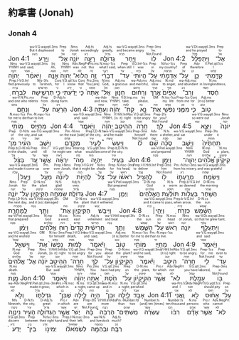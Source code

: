 ## 約拿書 (Jonah)



### Jonah 4

<rt dir="rtl">Jon 4:1</rt> <RUBY><ruby><ruby>וַיֵּ֥רַע<rt>רָעַע</rt></ruby><rt>But it displeased</rt></ruby><rt>wə-V.G.wayqtl.3ms</rt></RUBY> <RUBY><ruby><ruby>אֶל־<rt>אֵל</rt></ruby><rt>to</rt></ruby><rt>Prep</rt></RUBY> <RUBY><ruby><ruby>יוֹנָ֖ה<rt>יוֹנָה</rt></ruby><rt>Jonah</rt></ruby><rt>Nms</rt></RUBY> <RUBY><ruby><ruby>רָעָ֣ה<rt>רַע</rt></ruby><rt>exceedingly</rt></ruby><rt>Adj.fs</rt></RUBY> <RUBY><ruby><ruby>גְדוֹלָ֑ה<rt>גָּדוֹל</rt></ruby><rt>greatly,</rt></ruby><rt>Adj.fs</rt></RUBY> <RUBY><ruby><ruby>וַיִּ֖חַר<rt>חָרָה</rt></ruby><rt>and became angry</rt></ruby><rt>wə-V.G.wayqtl.3ms</rt></RUBY> <RUBY><ruby><ruby>לֽוֹ׃<rt>Not.Found</rt></ruby><rt>he.</rt></ruby><rt>Prep-3ms</rt></RUBY> <rt dir="rtl">Jon 4:2</rt> <RUBY><ruby><ruby>וַיִּתְפַּלֵּ֨ל<rt>פָּלַל</rt></ruby><rt>and he prayed</rt></ruby><rt>wə-V.Dt.wayqtl.3ms</rt></RUBY> <RUBY><ruby><ruby>אֶל־<rt>אֵל</rt></ruby><rt>to</rt></ruby><rt>Prep</rt></RUBY> <RUBY><ruby><ruby>יְהוָ֜ה<rt>יְהוָה</rt></ruby><rt>YHWH</rt></ruby><rt>Nms</rt></RUBY> <RUBY><ruby><ruby>וַיֹּאמַ֗ר<rt>אָמַר</rt></ruby><rt>and said,</rt></ruby><rt>wə-V.G.wayqtl.3ms</rt></RUBY> <RUBY><ruby><ruby>אָנָּ֤ה<rt>אָנָּא</rt></ruby><rt>Ah,</rt></ruby><rt>Inj</rt></RUBY> <RUBY><ruby><ruby>יְהוָה֙<rt>יְהוָה</rt></ruby><rt>YHWH</rt></ruby><rt>Nms</rt></RUBY> <RUBY><ruby><ruby>הֲלוֹא־<rt>לֹא</rt></ruby><rt>was not</rt></ruby><rt>Adv.NegPrt</rt></RUBY> <RUBY><ruby><ruby>זֶ֣ה<rt>זֶה</rt></ruby><rt>this</rt></ruby><rt>Pro.ms</rt></RUBY> <RUBY><ruby><ruby>דְבָרִ֗י<rt>דָּבָר</rt></ruby><rt>what I said,</rt></ruby><rt>N.msc-1cs</rt></RUBY> <RUBY><ruby><ruby>עַד־<rt>עַד</rt></ruby><rt>when still</rt></ruby><rt>Prep</rt></RUBY> <RUBY><ruby><ruby>הֱיוֹתִי֙<rt>הָיָה</rt></ruby><rt>I was</rt></ruby><rt>V.G.Inf-1cs</rt></RUBY> <RUBY><ruby><ruby>עַל־<rt>עַל</rt></ruby><rt>in</rt></ruby><rt>Prep</rt></RUBY> <RUBY><ruby><ruby>אַדְמָתִ֔י<rt>אֲדָמָה</rt></ruby><rt>my country?</rt></ruby><rt>N.fsc-1cs</rt></RUBY> <RUBY><ruby><ruby>עַל־<rt>עַל</rt></ruby><rt>of</rt></ruby><rt>Prep</rt></RUBY> <RUBY><ruby><ruby>כֵּ֥ן<rt>כֵּן</rt></ruby><rt>therefore</rt></ruby><rt>Adv</rt></RUBY> <RUBY><ruby><ruby>קִדַּ֖מְתִּי<rt>קָדַם</rt></ruby><rt>I</rt></ruby><rt>V.Piel.qtl.1cs</rt></RUBY> <RUBY><ruby><ruby>לִבְרֹ֣חַ<rt>בָּרחַ</rt></ruby><rt>fled previously</rt></ruby><rt>Prep.l-V.G.Inf</rt></RUBY> <RUBY><ruby><ruby>תַּרְשִׁ֑ישָׁה<rt>תַּרשִׁישׁ</rt></ruby><rt>to Tarshish,</rt></ruby><rt>Nfs-3fs</rt></RUBY> <RUBY><ruby><ruby>כִּ֣י<rt>כִּי</rt></ruby><rt>for</rt></ruby><rt>Conj</rt></RUBY> <RUBY><ruby><ruby>יָדַ֗עְתִּי<rt>יָדַע</rt></ruby><rt>I know</rt></ruby><rt>V.G.qtl.1cs</rt></RUBY> <RUBY><ruby><ruby>כִּ֤י<rt>כִּי</rt></ruby><rt>that</rt></ruby><rt>Conj</rt></RUBY> <RUBY><ruby><ruby>אַתָּה֙<rt>אַתָּה</rt></ruby><rt>You [are]</rt></ruby><rt>Pro.2ms</rt></RUBY> <RUBY><ruby><ruby>אֵֽל־<rt>אֵל</rt></ruby><rt>God,</rt></ruby><rt>N.ms</rt></RUBY> <RUBY><ruby><ruby>חַנּ֣וּן<rt>חַנּוּן</rt></ruby><rt>a gracious</rt></ruby><rt>Adj.ms</rt></RUBY> <RUBY><ruby><ruby>וְרַח֔וּם<rt>רַחוּם</rt></ruby><rt>and merciful,</rt></ruby><rt>wə-Adj.ms</rt></RUBY> <RUBY><ruby><ruby>אֶ֤רֶךְ<rt>אָרֵךְ</rt></ruby><rt>slow</rt></ruby><rt>Adj.msc</rt></RUBY> <RUBY><ruby><ruby>אַפַּ֙יִם֙<rt>אַף</rt></ruby><rt>to anger,</rt></ruby><rt>N.md</rt></RUBY> <RUBY><ruby><ruby>וְרַב־<rt>רַב</rt></ruby><rt>and abundant</rt></ruby><rt>wə-Adj.msc</rt></RUBY> <RUBY><ruby><ruby>חֶ֔סֶד<rt>חֵסֵד</rt></ruby><rt>in lovingkindness,</rt></ruby><rt>N.ms</rt></RUBY> <RUBY><ruby><ruby>וְנִחָ֖ם<rt>נָחַם</rt></ruby><rt>and one who relents</rt></ruby><rt>wə-V.N.Ptc.ms</rt></RUBY> <RUBY><ruby><ruby>עַל־<rt>עַל</rt></ruby><rt>from</rt></ruby><rt>Prep</rt></RUBY> <RUBY><ruby><ruby>הָרָעָֽה׃<rt>רַע</rt></ruby><rt>doing harm.</rt></ruby><rt>D-Adj.fs</rt></RUBY> <rt dir="rtl">Jon 4:3</rt> <RUBY><ruby><ruby>וְעַתָּ֣ה<rt>עַתָּה</rt></ruby><rt>and now,</rt></ruby><rt>wə-Adv</rt></RUBY> <RUBY><ruby><ruby>יְהוָ֔ה<rt>יְהוָה</rt></ruby><rt>YHWH,</rt></ruby><rt>Nms</rt></RUBY> <RUBY><ruby><ruby>קַח־<rt>לָקחַ</rt></ruby><rt>take,</rt></ruby><rt>V.G.Imp.ms</rt></RUBY> <RUBY><ruby><ruby>נָ֥א<rt>נָא</rt></ruby><rt>please,</rt></ruby><rt>Inj</rt></RUBY> <RUBY><ruby><ruby>אֶת־<rt>אֵת</rt></ruby><rt>.</rt></ruby><rt>OM</rt></RUBY> <RUBY><ruby><ruby>נַפְשִׁ֖י<rt>נֶפֶשׁ</rt></ruby><rt>my life</rt></ruby><rt>N.fsc-1cs</rt></RUBY> <RUBY><ruby><ruby>מִמֶּ֑נִּי<rt>מִן</rt></ruby><rt>from me</rt></ruby><rt>Prep-1cs</rt></RUBY> <RUBY><ruby><ruby>כִּ֛י<rt>כִּי</rt></ruby><rt>for</rt></ruby><rt>Conj</rt></RUBY> <RUBY><ruby><ruby>ט֥וֹב<rt>טוֹב</rt></ruby><rt>[it is] better</rt></ruby><rt>Adj.ms</rt></RUBY> <RUBY><ruby><ruby>מוֹתִ֖י<rt>מָוֶת</rt></ruby><rt>for me to die</rt></ruby><rt>N.msc-1cs</rt></RUBY> <RUBY><ruby><ruby>מֵחַיָּֽי׃ס<rt>חַי</rt></ruby><rt>than to live.</rt></ruby><rt>Pm.-N.mpc-1cs</rt></RUBY> <rt dir="rtl">Jon 4:4</rt> <RUBY><ruby><ruby>וַיֹּ֣אמֶר<rt>אָמַר</rt></ruby><rt>and said</rt></ruby><rt>wə-V.G.wayqtl.3ms</rt></RUBY> <RUBY><ruby><ruby>יְהוָ֔ה<rt>יְהוָה</rt></ruby><rt>YHWH,</rt></ruby><rt>Nms</rt></RUBY> <RUBY><ruby><ruby>הַהֵיטֵ֖ב<rt>יָטַב</rt></ruby><rt>[is it] right</rt></ruby><rt>V.Hifil.InfAbs</rt></RUBY> <RUBY><ruby><ruby>חָ֥רָה<rt>חָרָה</rt></ruby><rt>to be angry</rt></ruby><rt>V.G.qtl.3ms</rt></RUBY> <RUBY><ruby><ruby>לָֽךְ׃<rt>Not.Found</rt></ruby><rt>for you?</rt></ruby><rt>Prep-2fs</rt></RUBY> <rt dir="rtl">Jon 4:5</rt> <RUBY><ruby><ruby>וַיֵּצֵ֤א<rt>יָצָא</rt></ruby><rt>so went out</rt></ruby><rt>wə-V.G.wayqtl.3ms</rt></RUBY> <RUBY><ruby><ruby>יוֹנָה֙<rt>יוֹנָה</rt></ruby><rt>Jonah</rt></ruby><rt>Nms</rt></RUBY> <RUBY><ruby><ruby>מִן־<rt>מִן</rt></ruby><rt>of</rt></ruby><rt>Prep</rt></RUBY> <RUBY><ruby><ruby>הָעִ֔יר<rt>עִיר</rt></ruby><rt>the city,</rt></ruby><rt>D-N.fs</rt></RUBY> <RUBY><ruby><ruby>וַיֵּ֖שֶׁב<rt>יָשַׁב</rt></ruby><rt>and sat</rt></ruby><rt>wə-V.G.wayqtl.3ms</rt></RUBY> <RUBY><ruby><ruby>מִקֶּ֣דֶם<rt>קֶדֶם</rt></ruby><rt>on the east [side]</rt></ruby><rt>Pm.-N.ms</rt></RUBY> <RUBY><ruby><ruby>לָעִ֑יר<rt>עִיר</rt></ruby><rt>of the city,</rt></ruby><rt>Prep.l,D-N.fs</rt></RUBY> <RUBY><ruby><ruby>וַיַּעַשׂ֩<rt>עָשָׂה</rt></ruby><rt>and he made</rt></ruby><rt>wə-V.G.wayqtl.3ms</rt></RUBY> <RUBY><ruby><ruby>ל֨וֹ<rt>Not.Found</rt></ruby><rt>himself</rt></ruby><rt>Prep-3ms</rt></RUBY> <RUBY><ruby><ruby>שָׁ֜ם<rt>שָׁם</rt></ruby><rt>there</rt></ruby><rt>Adv</rt></RUBY> <RUBY><ruby><ruby>סֻכָּ֗ה<rt>סֻכָּה</rt></ruby><rt>a shelter,</rt></ruby><rt>N.fs</rt></RUBY> <RUBY><ruby><ruby>וַיֵּ֤שֶׁב<rt>יָשַׁב</rt></ruby><rt>and sat</rt></ruby><rt>wə-V.G.wayqtl.3ms</rt></RUBY> <RUBY><ruby><ruby>תַּחְתֶּ֙יהָ֙<rt>תַּחַת</rt></ruby><rt>under it</rt></ruby><rt>Prep-3fs</rt></RUBY> <RUBY><ruby><ruby>בַּצֵּ֔ל<rt>צֵל</rt></ruby><rt>in the shade,</rt></ruby><rt>Prep.b,D-N.ms</rt></RUBY> <RUBY><ruby><ruby>עַ֚ד<rt>עַד</rt></ruby><rt>until</rt></ruby><rt>Prep</rt></RUBY> <RUBY><ruby><ruby>אֲשֶׁ֣ר<rt>אֲשֶׁר</rt></ruby><rt>till</rt></ruby><rt>Pro.r</rt></RUBY> <RUBY><ruby><ruby>יִרְאֶ֔ה<rt>רָאָה</rt></ruby><rt>he might see</rt></ruby><rt>V.G.yqtl.3ms</rt></RUBY> <RUBY><ruby><ruby>מַה־<rt>מָה</rt></ruby><rt>what</rt></ruby><rt>Interrog</rt></RUBY> <RUBY><ruby><ruby>יִּהְיֶ֖ה<rt>הָיָה</rt></ruby><rt>would become</rt></ruby><rt>V.G.yqtl.3ms</rt></RUBY> <RUBY><ruby><ruby>בָּעִֽיר׃<rt>עִיר</rt></ruby><rt>of the city.</rt></ruby><rt>Prep.b,D-N.fs</rt></RUBY> <rt dir="rtl">Jon 4:6</rt> <RUBY><ruby><ruby>וַיְמַ֣ן<rt>מָנָה</rt></ruby><rt>and prepared</rt></ruby><rt>wə-V.Piel.wayqtl.3ms</rt></RUBY> <RUBY><ruby><ruby>יְהוָֽה־<rt>יְהוָה</rt></ruby><rt>YHWH</rt></ruby><rt>Nms</rt></RUBY> <RUBY><ruby><ruby>אֱ֠לֹהִים<rt>אֱלֹהִים</rt></ruby><rt>God</rt></ruby><rt>N.mp</rt></RUBY> <RUBY><ruby><ruby>קִיקָי֞וֹן<rt>קִיקָיוֹן</rt></ruby><rt>a plant,</rt></ruby><rt>N.ms</rt></RUBY> <RUBY><ruby><ruby>וַיַּ֣עַל׀<rt>עָלָה</rt></ruby><rt>and made it come up</rt></ruby><rt>wə-V.G.wayqtl.3ms</rt></RUBY> <RUBY><ruby><ruby>מֵעַ֣ל<rt>עַל</rt></ruby><rt>over</rt></ruby><rt>Pm.</rt></RUBY> <RUBY><ruby><ruby>לְיוֹנָ֗ה<rt>יוֹנָה</rt></ruby><rt>over Jonah,</rt></ruby><rt>Prep.l-Nms</rt></RUBY> <RUBY><ruby><ruby>לִֽהְי֥וֹת<rt>הָיָה</rt></ruby><rt>that it might be</rt></ruby><rt>Prep.l-V.G.Inf</rt></RUBY> <RUBY><ruby><ruby>צֵל֙<rt>צֵל</rt></ruby><rt>shade</rt></ruby><rt>N.ms</rt></RUBY> <RUBY><ruby><ruby>עַל־<rt>עַל</rt></ruby><rt>for</rt></ruby><rt>Prep</rt></RUBY> <RUBY><ruby><ruby>רֹאשׁ֔וֹ<rt>רֹאשׁ</rt></ruby><rt>his head,</rt></ruby><rt>N.msc-3ms</rt></RUBY> <RUBY><ruby><ruby>לְהַצִּ֥יל<rt>נָצַל</rt></ruby><rt>to deliver</rt></ruby><rt>Prep.l-V.Hifil.Inf</rt></RUBY> <RUBY><ruby><ruby>ל֖וֹ<rt>Not.Found</rt></ruby><rt>him</rt></ruby><rt>Prep-3ms</rt></RUBY> <RUBY><ruby><ruby>מֵרָֽעָת֑וֹ<rt>רַע</rt></ruby><rt>from his misery.</rt></ruby><rt>Pm.-N.fsc-3ms</rt></RUBY> <RUBY><ruby><ruby>וַיִּשְׂמַ֥ח<rt>שָׂמחַ</rt></ruby><rt>and was grateful</rt></ruby><rt>wə-V.G.wayqtl.3ms</rt></RUBY> <RUBY><ruby><ruby>יוֹנָ֛ה<rt>יוֹנָה</rt></ruby><rt>Jonah</rt></ruby><rt>Nms</rt></RUBY> <RUBY><ruby><ruby>עַל־<rt>עַל</rt></ruby><rt>for</rt></ruby><rt>Prep</rt></RUBY> <RUBY><ruby><ruby>הַקִּֽיקָי֖וֹן<rt>קִיקָיוֹן</rt></ruby><rt>the plant</rt></ruby><rt>D-N.ms</rt></RUBY> <RUBY><ruby><ruby>שִׂמְחָ֥ה<rt>שִׂמחָה</rt></ruby><rt>glad</rt></ruby><rt>N.fs</rt></RUBY> <RUBY><ruby><ruby>גְדוֹלָֽה׃<rt>גָּדוֹל</rt></ruby><rt>very.</rt></ruby><rt>Adj.fs</rt></RUBY> <rt dir="rtl">Jon 4:7</rt> <RUBY><ruby><ruby>וַיְמַ֤ן<rt>מָנָה</rt></ruby><rt>But prepared</rt></ruby><rt>wə-V.Piel.wayqtl.3ms</rt></RUBY> <RUBY><ruby><ruby>הָֽאֱלֹהִים֙<rt>אֱלֹהִים</rt></ruby><rt>God</rt></ruby><rt>D-N.mp</rt></RUBY> <RUBY><ruby><ruby>תּוֹלַ֔עַת<rt>תּוֹלָע</rt></ruby><rt>a worm</rt></ruby><rt>N.fs</rt></RUBY> <RUBY><ruby><ruby>בַּעֲל֥וֹת<rt>עָלָה</rt></ruby><rt>as dawned</rt></ruby><rt>Prep.b-V.G.Inf</rt></RUBY> <RUBY><ruby><ruby>הַשַּׁ֖חַר<rt>שַׁחַר</rt></ruby><rt>the morning</rt></ruby><rt>D-N.ms</rt></RUBY> <RUBY><ruby><ruby>לַֽמָּחֳרָ֑ת<rt>מָחֳרָת</rt></ruby><rt>the next day,</rt></ruby><rt>Prep.l,D-N.fs</rt></RUBY> <RUBY><ruby><ruby>וַתַּ֥ךְ<rt>נָכָה</rt></ruby><rt>and it [so] damaged</rt></ruby><rt>wə-V.Hifil.wayqtl.3fs</rt></RUBY> <RUBY><ruby><ruby>אֶת־<rt>אֵת</rt></ruby><rt>.</rt></ruby><rt>OM</rt></RUBY> <RUBY><ruby><ruby>הַקִּֽיקָי֖וֹן<rt>קִיקָיוֹן</rt></ruby><rt>the plant</rt></ruby><rt>D-N.ms</rt></RUBY> <RUBY><ruby><ruby>וַיִּיבָֽשׁ׃<rt>יָבֵשׁ</rt></ruby><rt>that it withered.</rt></ruby><rt>wə-V.G.wayqtl.3ms</rt></RUBY> <rt dir="rtl">Jon 4:8</rt> <RUBY><ruby><ruby>וַיְהִ֣י׀<rt>הָיָה</rt></ruby><rt>and it came to pass,</rt></ruby><rt>wə-V.G.wayqtl.3ms</rt></RUBY> <RUBY><ruby><ruby>כִּזְרֹ֣חַ<rt>זָרחַ</rt></ruby><rt>when arose,</rt></ruby><rt>Prep.k-V.G.Inf</rt></RUBY> <RUBY><ruby><ruby>הַשֶּׁ֗מֶשׁ<rt>שֶׁמֶשׁ</rt></ruby><rt>the sun</rt></ruby><rt>D-N.cs</rt></RUBY> <RUBY><ruby><ruby>וַיְמַ֨ן<rt>מָנָה</rt></ruby><rt>that prepared</rt></ruby><rt>wə-V.Piel.wayqtl.3ms</rt></RUBY> <RUBY><ruby><ruby>אֱלֹהִ֜ים<rt>אֱלֹהִים</rt></ruby><rt>God</rt></ruby><rt>N.mp</rt></RUBY> <RUBY><ruby><ruby>ר֤וּחַ<rt>רוּחַ</rt></ruby><rt>a wind;</rt></ruby><rt>N.csc</rt></RUBY> <RUBY><ruby><ruby>קָדִים֙<rt>קָדִים</rt></ruby><rt>east</rt></ruby><rt>N.ms</rt></RUBY> <RUBY><ruby><ruby>חֲרִישִׁ֔ית<rt>חֲרִישִׁי</rt></ruby><rt>vehement</rt></ruby><rt>Adj.fs</rt></RUBY> <RUBY><ruby><ruby>וַתַּ֥ךְ<rt>נָכָה</rt></ruby><rt>and beat</rt></ruby><rt>wə-V.Hifil.wayqtl.3fs</rt></RUBY> <RUBY><ruby><ruby>הַשֶּׁ֛מֶשׁ<rt>שֶׁמֶשׁ</rt></ruby><rt>the sun</rt></ruby><rt>D-N.cs</rt></RUBY> <RUBY><ruby><ruby>עַל־<rt>עַל</rt></ruby><rt>on</rt></ruby><rt>Prep</rt></RUBY> <RUBY><ruby><ruby>רֹ֥אשׁ<rt>רֹאשׁ</rt></ruby><rt>head</rt></ruby><rt>N.msc</rt></RUBY> <RUBY><ruby><ruby>יוֹנָ֖ה<rt>יוֹנָה</rt></ruby><rt>of Jonah,</rt></ruby><rt>Nms</rt></RUBY> <RUBY><ruby><ruby>וַיִּתְעַלָּ֑ף<rt>עָלַף</rt></ruby><rt>so that he grew faint,</rt></ruby><rt>wə-V.Dt.wayqtl.3ms</rt></RUBY> <RUBY><ruby><ruby>וַיִּשְׁאַ֤ל<rt>שָׁאַל</rt></ruby><rt>and he wished</rt></ruby><rt>wə-V.G.wayqtl.3ms</rt></RUBY> <RUBY><ruby><ruby>אֶת־<rt>אֵת</rt></ruby><rt>.</rt></ruby><rt>OM</rt></RUBY> <RUBY><ruby><ruby>נַפְשׁוֹ֙<rt>נֶפֶשׁ</rt></ruby><rt>for himself</rt></ruby><rt>N.fsc-3ms</rt></RUBY> <RUBY><ruby><ruby>לָמ֔וּת<rt>מוּת</rt></ruby><rt>death,</rt></ruby><rt>Prep.l-V.G.Inf</rt></RUBY> <RUBY><ruby><ruby>וַיֹּ֕אמֶר<rt>אָמַר</rt></ruby><rt>and said,</rt></ruby><rt>wə-V.G.wayqtl.3ms</rt></RUBY> <RUBY><ruby><ruby>ט֥וֹב<rt>טוֹב</rt></ruby><rt>[it is] better</rt></ruby><rt>Adj.ms</rt></RUBY> <RUBY><ruby><ruby>מוֹתִ֖י<rt>מָוֶת</rt></ruby><rt>for me to die</rt></ruby><rt>N.msc-1cs</rt></RUBY> <RUBY><ruby><ruby>מֵחַיָּֽי׃<rt>חַי</rt></ruby><rt>than to live.</rt></ruby><rt>Pm.-N.mpc-1cs</rt></RUBY> <rt dir="rtl">Jon 4:9</rt> <RUBY><ruby><ruby>וַיֹּ֤אמֶר<rt>אָמַר</rt></ruby><rt>and said</rt></ruby><rt>wə-V.G.wayqtl.3ms</rt></RUBY> <RUBY><ruby><ruby>אֱלֹהִים֙<rt>אֱלֹהִים</rt></ruby><rt>God</rt></ruby><rt>N.mp</rt></RUBY> <RUBY><ruby><ruby>אֶל־<rt>אֵל</rt></ruby><rt>to</rt></ruby><rt>Prep</rt></RUBY> <RUBY><ruby><ruby>יוֹנָ֔ה<rt>יוֹנָה</rt></ruby><rt>Jonah,</rt></ruby><rt>Nms</rt></RUBY> <RUBY><ruby><ruby>הַהֵיטֵ֥ב<rt>יָטַב</rt></ruby><rt>[is it] right</rt></ruby><rt>V.Hifil.InfAbs</rt></RUBY> <RUBY><ruby><ruby>חָרָֽה־<rt>חָרָה</rt></ruby><rt>to be angry</rt></ruby><rt>V.G.qtl.3ms</rt></RUBY> <RUBY><ruby><ruby>לְךָ֖<rt>Not.Found</rt></ruby><rt>for you</rt></ruby><rt>Prep-2ms</rt></RUBY> <RUBY><ruby><ruby>עַל־<rt>עַל</rt></ruby><rt>about</rt></ruby><rt>Prep</rt></RUBY> <RUBY><ruby><ruby>הַקִּֽיקָי֑וֹן<rt>קִיקָיוֹן</rt></ruby><rt>the plant?</rt></ruby><rt>D-N.ms</rt></RUBY> <RUBY><ruby><ruby>וַיֹּ֕אמֶר<rt>אָמַר</rt></ruby><rt>and he said,</rt></ruby><rt>wə-V.G.wayqtl.3ms</rt></RUBY> <RUBY><ruby><ruby>הֵיטֵ֥ב<rt>יָטַב</rt></ruby><rt>[it is] right</rt></ruby><rt>V.Hifil.InfAbs</rt></RUBY> <RUBY><ruby><ruby>חָֽרָה־<rt>חָרָה</rt></ruby><rt>to be angry,</rt></ruby><rt>V.G.qtl.3ms</rt></RUBY> <RUBY><ruby><ruby>לִ֖י<rt>Not.Found</rt></ruby><rt>for me</rt></ruby><rt>Prep-1cs</rt></RUBY> <RUBY><ruby><ruby>עַד־<rt>עַד</rt></ruby><rt>even to</rt></ruby><rt>Prep</rt></RUBY> <RUBY><ruby><ruby>מָֽוֶת׃<rt>מָוֶת</rt></ruby><rt>death.</rt></ruby><rt>N.ms</rt></RUBY> <rt dir="rtl">Jon 4:10</rt> <RUBY><ruby><ruby>וַיֹּ֣אמֶר<rt>אָמַר</rt></ruby><rt>But said</rt></ruby><rt>wə-V.G.wayqtl.3ms</rt></RUBY> <RUBY><ruby><ruby>יְהוָ֔ה<rt>יְהוָה</rt></ruby><rt>YHWH,</rt></ruby><rt>Nms</rt></RUBY> <RUBY><ruby><ruby>אַתָּ֥ה<rt>אַתָּה</rt></ruby><rt>You</rt></ruby><rt>Pro.2ms</rt></RUBY> <RUBY><ruby><ruby>חַ֙סְתָּ֙<rt>חוּס</rt></ruby><rt>have had pity</rt></ruby><rt>V.G.qtl.2ms</rt></RUBY> <RUBY><ruby><ruby>עַל־<rt>עַל</rt></ruby><rt>on</rt></ruby><rt>Prep</rt></RUBY> <RUBY><ruby><ruby>הַקִּ֣יקָי֔וֹן<rt>קִיקָיוֹן</rt></ruby><rt>the plant,</rt></ruby><rt>D-N.ms</rt></RUBY> <RUBY><ruby><ruby>אֲשֶׁ֛ר<rt>אֲשֶׁר</rt></ruby><rt>for which</rt></ruby><rt>Pro.r</rt></RUBY> <RUBY><ruby><ruby>לֹא־<rt>לֹא</rt></ruby><rt>not</rt></ruby><rt>Adv.NegPrt</rt></RUBY> <RUBY><ruby><ruby>עָמַ֥לְתָּ<rt>עָמַל</rt></ruby><rt>you have labored,</rt></ruby><rt>V.G.qtl.2ms</rt></RUBY> <RUBY><ruby><ruby>בּ֖וֹ<rt>Not.Found</rt></ruby><rt>in</rt></ruby><rt>Prep-3ms</rt></RUBY> <RUBY><ruby><ruby>וְלֹ֣א<rt>לֹא</rt></ruby><rt>nor</rt></ruby><rt>wə-Adv.NegPrt</rt></RUBY> <RUBY><ruby><ruby>גִדַּלְתּ֑וֹ<rt>גָּדַל</rt></ruby><rt>made it grow;</rt></ruby><rt>V.Piel.qtl.2ms-3ms</rt></RUBY> <RUBY><ruby><ruby>שֶׁבִּן־<rt>בֵּן</rt></ruby><rt>which in</rt></ruby><rt>Pro.r-N.msc</rt></RUBY> <RUBY><ruby><ruby>לַ֥יְלָה<rt>לַיִל</rt></ruby><rt>a night,</rt></ruby><rt>N.ms</rt></RUBY> <RUBY><ruby><ruby>הָיָ֖ה<rt>הָיָה</rt></ruby><rt>came up</rt></ruby><rt>V.G.qtl.3ms</rt></RUBY> <RUBY><ruby><ruby>וּבִן־<rt>בֵּן</rt></ruby><rt>and in</rt></ruby><rt>wə-N.msc</rt></RUBY> <RUBY><ruby><ruby>לַ֥יְלָה<rt>לַיִל</rt></ruby><rt>a night;</rt></ruby><rt>N.ms</rt></RUBY> <RUBY><ruby><ruby>אָבָֽד׃<rt>אָבַד</rt></ruby><rt>perished.</rt></ruby><rt>V.G.qtl.3ms</rt></RUBY> <rt dir="rtl">Jon 4:11</rt> <RUBY><ruby><ruby>וַֽאֲנִי֙<rt>אֲנִי</rt></ruby><rt>and I</rt></ruby><rt>wə-Pro.1cs</rt></RUBY> <RUBY><ruby><ruby>לֹ֣א<rt>לֹא</rt></ruby><rt>not</rt></ruby><rt>Adv.NegPrt</rt></RUBY> <RUBY><ruby><ruby>אָח֔וּס<rt>חוּס</rt></ruby><rt>should pity</rt></ruby><rt>V.G.yqtl.1cs</rt></RUBY> <RUBY><ruby><ruby>עַל־<rt>עַל</rt></ruby><rt>on</rt></ruby><rt>Prep</rt></RUBY> <RUBY><ruby><ruby>נִינְוֵ֖ה<rt>נִינְוֵה</rt></ruby><rt>Nineveh,</rt></ruby><rt>Nfs</rt></RUBY> <RUBY><ruby><ruby>הָעִ֣יר<rt>עִיר</rt></ruby><rt>the city,</rt></ruby><rt>D-N.fs</rt></RUBY> <RUBY><ruby><ruby>הַגְּדוֹלָ֑ה<rt>גָּדוֹל</rt></ruby><rt>great</rt></ruby><rt>D-Adj.fs</rt></RUBY> <RUBY><ruby><ruby>אֲשֶׁ֣ר<rt>אֲשֶׁר</rt></ruby><rt>in which</rt></ruby><rt>Pro.r</rt></RUBY> <RUBY><ruby><ruby>יֶשׁ־<rt>יֵשׁ</rt></ruby><rt>are</rt></ruby><rt>Adv</rt></RUBY> <RUBY><ruby><ruby>בָּ֡הּ<rt>Not.Found</rt></ruby><rt>are</rt></ruby><rt>Prep-3fs</rt></RUBY> <RUBY><ruby><ruby>הַרְבֵּה֩<rt>רָבָה</rt></ruby><rt>more</rt></ruby><rt>V.Hifil.InfAbs</rt></RUBY> <RUBY><ruby><ruby>מִֽשְׁתֵּים־<rt>שְׁנַיִם</rt></ruby><rt>than two</rt></ruby><rt>Pm.-Number.fd</rt></RUBY> <RUBY><ruby><ruby>עֶשְׂרֵ֨ה<rt>עָשָׂר</rt></ruby><rt>[and] ten [times]</rt></ruby><rt>Number.fs</rt></RUBY> <RUBY><ruby><ruby>רִבּ֜וֹ<rt>רִבּוֹ</rt></ruby><rt>ten thousand</rt></ruby><rt>Number.fs</rt></RUBY> <RUBY><ruby><ruby>אָדָ֗ם<rt>אָדָם</rt></ruby><rt>persons</rt></ruby><rt>N.ms</rt></RUBY> <RUBY><ruby><ruby>אֲשֶׁ֤ר<rt>אֲשֶׁר</rt></ruby><rt>who</rt></ruby><rt>Pro.r</rt></RUBY> <RUBY><ruby><ruby>לֹֽא־<rt>לֹא</rt></ruby><rt>cannot</rt></ruby><rt>Adv.NegPrt</rt></RUBY> <RUBY><ruby><ruby>יָדַע֙<rt>יָדַע</rt></ruby><rt>discern</rt></ruby><rt>V.G.qtl.3ms</rt></RUBY> <RUBY><ruby><ruby>בֵּין־<rt>בֵּין</rt></ruby><rt>between</rt></ruby><rt>Prep</rt></RUBY> <RUBY><ruby><ruby>יְמִינ֣וֹ<rt>יָמִין</rt></ruby><rt>their right hand</rt></ruby><rt>N.fsc-3ms</rt></RUBY> <RUBY><ruby><ruby>לִשְׂמֹאל֔וֹ<rt>שְׂמֹאול</rt></ruby><rt>and their left;</rt></ruby><rt>Prep.l-N.msc-3ms</rt></RUBY> <RUBY><ruby><ruby>וּבְהֵמָ֖ה<rt>בְּהֵמָה</rt></ruby><rt>and livestock</rt></ruby><rt>wə-N.fs</rt></RUBY> <RUBY><ruby><ruby>רַבָּֽה׃<rt>רַב</rt></ruby><rt>much?</rt></ruby><rt>Adj.fs</rt></RUBY> 